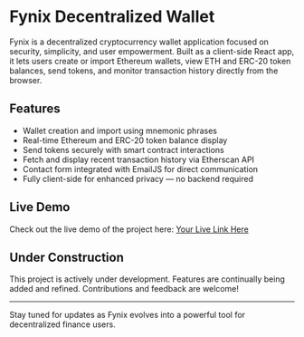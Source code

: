 # Fynix Decentralized Wallet

Fynix is a decentralized cryptocurrency wallet application focused on security, simplicity, and user empowerment. Built as a client-side React app, it lets users create or import Ethereum wallets, view ETH and ERC-20 token balances, send tokens, and monitor transaction history directly from the browser.

## Features

- Wallet creation and import using mnemonic phrases
- Real-time Ethereum and ERC-20 token balance display
- Send tokens securely with smart contract interactions
- Fetch and display recent transaction history via Etherscan API
- Contact form integrated with EmailJS for direct communication
- Fully client-side for enhanced privacy — no backend required

## Live Demo

Check out the live demo of the project here: [Your Live Link Here](https://your-live-link.com)

## Under Construction

This project is actively under development. Features are continually being added and refined. Contributions and feedback are welcome!

---

Stay tuned for updates as Fynix evolves into a powerful tool for decentralized finance users.
